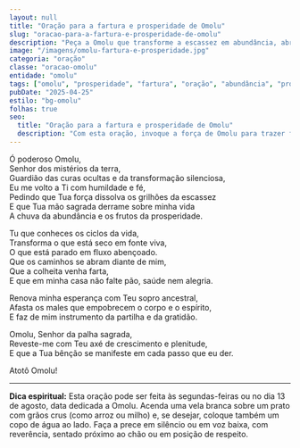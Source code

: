 ```yaml
---
layout: null
title: "Oração para a fartura e prosperidade de Omolu"
slug: "oracao-para-a-fartura-e-prosperidade-de-omolu"
description: "Peça a Omolu que transforme a escassez em abundância, abrindo os caminhos da fartura e da prosperidade."
image: "/imagens/omolu-fartura-e-prosperidade.jpg"
categoria: "oração"
classe: "oracao-omolu"
entidade: "omolu"
tags: ["omolu", "prosperidade", "fartura", "oração", "abundância", "proteção"]
pubDate: "2025-04-25"
estilo: "bg-omolu"
folhas: true
seo:
  title: "Oração para a fartura e prosperidade de Omolu"
  description: "Com esta oração, invoque a força de Omolu para trazer fartura, abrir caminhos e transformar carência em plenitude."
---
```


Ó poderoso Omolu,  
Senhor dos mistérios da terra,  
Guardião das curas ocultas e da transformação silenciosa,  
Eu me volto a Ti com humildade e fé,  
Pedindo que Tua força dissolva os grilhões da escassez  
E que Tua mão sagrada derrame sobre minha vida  
A chuva da abundância e os frutos da prosperidade.

Tu que conheces os ciclos da vida,  
Transforma o que está seco em fonte viva,  
O que está parado em fluxo abençoado.  
Que os caminhos se abram diante de mim,  
Que a colheita venha farta,  
E que em minha casa não falte pão, saúde nem alegria.

Renova minha esperança com Teu sopro ancestral,  
Afasta os males que empobrecem o corpo e o espírito,  
E faz de mim instrumento da partilha e da gratidão.

Omolu, Senhor da palha sagrada,  
Reveste-me com Teu axé de crescimento e plenitude,  
E que a Tua bênção se manifeste em cada passo que eu der.

Atotô Omolu!

---

**Dica espiritual:** Esta oração pode ser feita às segundas-feiras ou no dia 13 de agosto, data dedicada a Omolu. Acenda uma vela branca sobre um prato com grãos crus (como arroz ou milho) e, se desejar, coloque também um copo de água ao lado. Faça a prece em silêncio ou em voz baixa, com reverência, sentado próximo ao chão ou em posição de respeito.
